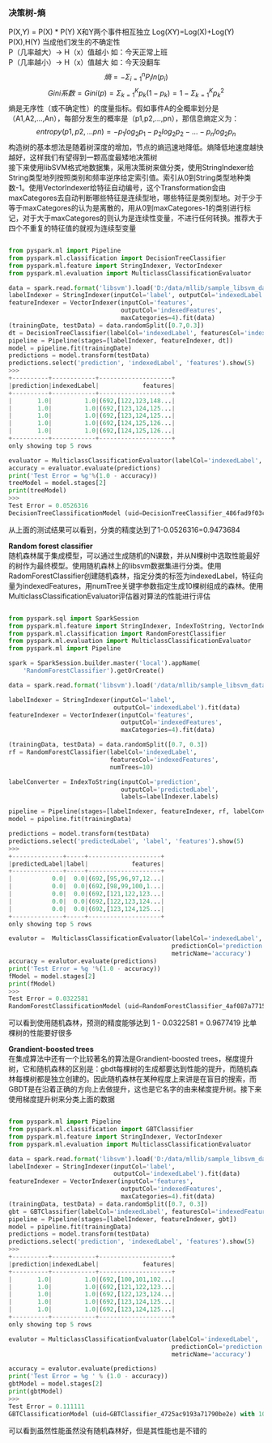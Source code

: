 
### 决策树-熵  
P(X,Y) = P(X) * P(Y) X和Y两个事件相互独立 Log(XY)=Log(X)+Log(Y)  
P(X),H(Y) 当成他们发生的不确定性  
P（几率越大）-> H（x）值越小 如：今天正常上班  
P（几率越小）-> H（x）值越大 如：今天没翻车  
$$熵 = - \Sigma^n_{i=1}P_iln(p_i)$$
$$Gini系数=Gini(p)=\Sigma_{k=1}^{K}p_k(1-p_k)=1-\Sigma_{k=1}^{K}p_k^2$$
熵是无序性（或不确定性）的度量指标。假如事件A的全概率划分是（A1,A2,...,An），每部分发生的概率是（p1,p2,...,pn），那信息熵定义为：  
$$entropy(p1,p2,...pn)=-p_1log_2p_1-p_2log_2p_2-...-p_nlog_2p_n$$
构造树的基本想法是随着树深度的增加，节点的熵迅速地降低。熵降低地速度越快越好，这样我们有望得到一颗高度最矮地决策树  
接下来使用libSVM格式地数据集，采用决策树来做分类，使用StringIndexer给String类型地列按照类别和频率逆序给定索引值。索引从0到String类型地种类数-1。使用VectorIndexer给特征自动编号，这个Transformation会由maxCategores去自动判断哪些特征是连续型地，哪些特征是类别型地。对于少于等于maxCategores的认为是离散的，用从0到maxCategores-1的类别进行标记，对于大于maxCategores的则认为是连续性变量，不进行任何转换。推荐大于四个不重复的特征值的就视为连续型变量  

~~~python

from pyspark.ml import Pipeline
from pyspark.ml.classification import DecisionTreeClassifier
from pyspark.ml.feature import StringIndexer, VectorIndexer
from pyspark.ml.evaluation import MulticlassClassificationEvaluator

data = spark.read.format('libsvm').load('D:/data/mllib/sample_libsvm_data.txt')
labelIndexer = StringIndexer(inputCol='label', outputCol='indexedLabel').fit(data)
featureIndexer = VectorIndexer(inputCol='features',
                               outputCol='indexedFeatures',
                               maxCategories=4).fit(data)
(trainingDate, testData) = data.randomSplit([0.7,0.3])
dt = DecisionTreeClassifier(labelCol='indexedLabel', featuresCol='indexedFeatures') 
pipeline = Pipeline(stages=[labelIndexer, featureIndexer, dt])
model = pipeline.fit(trainingDate)
predictions = model.transform(testData)
predictions.select('prediction', 'indexedLabel', 'features').show(5)
>>> 
+----------+------------+--------------------+
|prediction|indexedLabel|            features|
+----------+------------+--------------------+
|       1.0|         1.0|(692,[122,123,148...|
|       1.0|         1.0|(692,[123,124,125...|
|       1.0|         1.0|(692,[123,124,125...|
|       1.0|         1.0|(692,[124,125,126...|
|       1.0|         1.0|(692,[124,125,126...|
+----------+------------+--------------------+
only showing top 5 rows

evaluator = MulticlassClassificationEvaluator(labelCol='indexedLabel', predictionCol='prediction', metricName='accuracy')
accuracy = evaluator.evaluate(predictions)
print('Test Error = %g'%(1.0 - accuracy))
treeModel = model.stages[2]
print(treeModel)
>>> 
Test Error = 0.0526316
DecisionTreeClassificationModel (uid=DecisionTreeClassifier_486fad9f03cd98c146ac) of depth 2 with 5 nodes
~~~
从上面的测试结果可以看到，分类的精度达到了1-0.0526316=0.9473684‬  

**Random forest classifier**   
随机森林属于集成模型，可以通过生成随机的N课数，并从N棵树中选取性能最好的树作为最终模型。使用随机森林上的libsvm数据集进行分类。使用RadomForestClassifier创建随机森林，指定分类的标签为indexedLabel，特征向量为indexedFeatures，用numTree关键字参数指定生成10棵树组成的森林。使用MulticlassClassificationEvaluator评估器对算法的性能进行评估  

~~~python

from pyspark.sql import SparkSession
from pyspark.ml.feature import StringIndexer, IndexToString, VectorIndexer
from pyspark.ml.classification import RandomForestClassifier
from pyspark.ml.evaluation import MulticlassClassificationEvaluator
from pyspark.ml import Pipeline

spark = SparkSession.builder.master('local').appName(
    'RandomForestClassifier').getOrCreate()

data = spark.read.format('libsvm').load('/data/mllib/sample_libsvm_data.txt')

labelIndexer = StringIndexer(inputCol='label',
                             outputCol='indexedLabel').fit(data)
featureIndexer = VectorIndexer(inputCol='features',
                               outputCol='indexedFeatures',
                               maxCategories=4).fit(data)

(trainingData, testData) = data.randomSplit([0.7, 0.3])
rf = RandomForestClassifier(labelCol='indexedLabel',
                            featuresCol='indexedFeatures',
                            numTrees=10)

labelConverter = IndexToString(inputCol='prediction',
                               outputCol='predictedLabel',
                               labels=labelIndexer.labels)

pipeline = Pipeline(stages=[labelIndexer, featureIndexer, rf, labelConverter])
model = pipeline.fit(trainingData)

predictions = model.transform(testData)
predictions.select('predictedLabel', 'label', 'features').show(5)
>>> 
+--------------+-----+--------------------+
|predictedLabel|label|            features|
+--------------+-----+--------------------+
|           0.0|  0.0|(692,[95,96,97,12...|
|           0.0|  0.0|(692,[98,99,100,1...|
|           0.0|  0.0|(692,[121,122,123...|
|           0.0|  0.0|(692,[122,123,124...|
|           0.0|  0.0|(692,[123,124,125...|
+--------------+-----+--------------------+
only showing top 5 rows

evalutor =  MulticlassClassificationEvaluator(labelCol='indexedLabel',
                                             predictionCol='prediction', 
                                             metricName='accuracy')
accuracy = evalutor.evaluate(predictions)
print('Test Error = %g '%(1.0 - accuracy))
fModel = model.stages[2]
print(fModel)
>>> 
Test Error = 0.0322581 
RandomForestClassificationModel (uid=RandomForestClassifier_4af087a7715236e9a119) with 10 trees
~~~
可以看到使用随机森林，预测的精度能够达到 1 - 0.0322581 = 0.9677419‬ 比单棵树的性能要好很多  

**Grandient-boosted trees**  
在集成算法中还有一个比较著名的算法是Grandient-boosted trees，梯度提升树，它和随机森林的区别是：gbdt每棵树的生成都要达到性能的提升，而随机森林每棵树都是独立创建的。因此随机森林在某种程度上来讲是在盲目的搜索，而GBDT是在沿着正确的方向上去做提升，这也是它名字的由来梯度提升树。接下来使用梯度提升树来分类上面的数据  

~~~python

from pyspark.ml import Pipeline
from pyspark.ml.classification import GBTClassifier
from pyspark.ml.feature import StringIndexer, VectorIndexer
from pyspark.ml.evaluation import MulticlassClassificationEvaluator

data = spark.read.format('libsvm').load('D:/data/mllib/sample_libsvm_data.txt')
labelIndexer = StringIndexer(inputCol='label',
                             outputCol='indexedLabel').fit(data)
featureIndexer = VectorIndexer(inputCol='features',
                               outputCol='indexedFeatures',
                               maxCategories=4).fit(data)
(trainingData, testData) = data.randomSplit([0.7, 0.3])
gbt = GBTClassifier(labelCol='indexedLabel', featuresCol='indexedFeatures', maxIter=10)
pipeline = Pipeline(stages=[labelIndexer, featureIndexer, gbt])
model = pipeline.fit(trainingData)
predictions = model.transform(testData)
predictions.select('prediction', 'indexedLabel', 'features').show(5)
>>> 
+----------+------------+--------------------+
|prediction|indexedLabel|            features|
+----------+------------+--------------------+
|       1.0|         1.0|(692,[100,101,102...|
|       1.0|         1.0|(692,[121,122,123...|
|       1.0|         1.0|(692,[122,123,124...|
|       1.0|         1.0|(692,[123,124,125...|
|       1.0|         1.0|(692,[123,124,125...|
+----------+------------+--------------------+
only showing top 5 rows

evalutor = MulticlassClassificationEvaluator(labelCol='indexedLabel',
                                             predictionCol='prediction',
                                             metricName='accuracy')

accuracy = evalutor.evaluate(predictions)
print('Test Error = %g ' % (1.0 - accuracy))
gbtModel = model.stages[2]
print(gbtModel)
>>> 
Test Error = 0.111111 
GBTClassificationModel (uid=GBTClassifier_4725ac9193a71790be2e) with 10 trees
~~~
可以看到虽然性能虽然没有随机森林好，但是其性能也是不错的  
